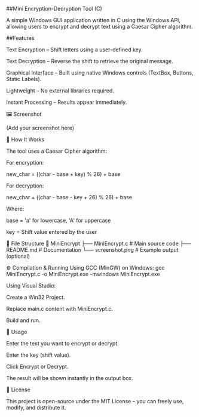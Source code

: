 ##Mini Encryption-Decryption Tool (C)

A simple Windows GUI application written in C using the Windows API, allowing users to encrypt and decrypt text using a Caesar Cipher algorithm.

##Features

Text Encryption – Shift letters using a user-defined key.

Text Decryption – Reverse the shift to retrieve the original message.

Graphical Interface – Built using native Windows controls (TextBox, Buttons, Static Labels).

Lightweight – No external libraries required.

Instant Processing – Results appear immediately.

🖼️ Screenshot

(Add your screenshot here)

🔧 How It Works

The tool uses a Caesar Cipher algorithm:

For encryption:

new_char = ((char - base + key) % 26) + base


For decryption:

new_char = ((char - base - key + 26) % 26) + base


Where:

base = 'a' for lowercase, 'A' for uppercase

key = Shift value entered by the user

📂 File Structure
📁 MiniEncrypt
 ├── MiniEncrypt.c   # Main source code
 ├── README.md       # Documentation
 └── screenshot.png  # Example output (optional)

⚙️ Compilation & Running
Using GCC (MinGW) on Windows:
gcc MiniEncrypt.c -o MiniEncrypt.exe -mwindows
MiniEncrypt.exe

Using Visual Studio:

Create a Win32 Project.

Replace main.c content with MiniEncrypt.c.

Build and run.

🎯 Usage

Enter the text you want to encrypt or decrypt.

Enter the key (shift value).

Click Encrypt or Decrypt.

The result will be shown instantly in the output box.

📜 License

This project is open-source under the MIT License – you can freely use, modify, and distribute it.
